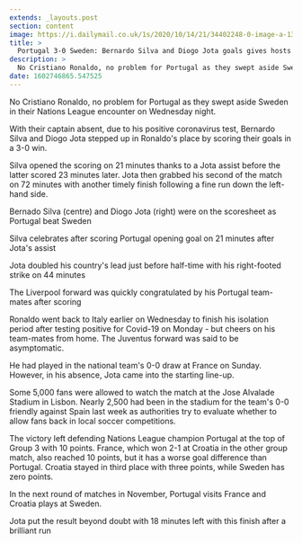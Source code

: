 ```yaml
--- 
extends: _layouts.post 
section: content 
image: https://i.dailymail.co.uk/1s/2020/10/14/21/34402248-0-image-a-13_1602708951082.jpg 
title: > 
  Portugal 3-0 Sweden: Bernardo Silva and Diogo Jota goals gives hosts victory 
description: > 
  No Cristiano Ronaldo, no problem for Portugal as they swept aside Sweden in their Nations League encounter on Wednesday night.With their captain absent, due to his positive coronavirus test, Bernardo Silva and Diogo Jota stepped up in Ronaldo's place by scoring their goals in a 3-0 win.Silva opened the scoring on 21 minutes thanks to a Jota assist before the latter scored 23 minutes later.Jota then grabbed his second of the match on 72 minutes with another timely finish following a fine run down the left-hand side.In the next round of matches in November, Portugal visits France and Croatia plays at Sweden. 
date: 1602746865.547525 
--- 
```

No Cristiano Ronaldo, no problem for Portugal as they swept aside Sweden in their Nations League encounter on Wednesday night.

With their captain absent, due to his positive coronavirus test, Bernardo Silva and Diogo Jota stepped up in Ronaldo's place by scoring their goals in a 3-0 win.

Silva opened the scoring on 21 minutes thanks to a Jota assist before the latter scored 23 minutes later. Jota then grabbed his second of the match on 72 minutes with another timely finish following a fine run down the left-hand side.

Bernado Silva (centre) and Diogo Jota (right) were on the scoresheet as Portugal beat Sweden

Silva celebrates after scoring Portugal opening goal on 21 minutes after Jota's assist

Jota doubled his country's lead just before half-time with his right-footed strike on 44 minutes

The Liverpool forward was quickly congratulated by his Portugal team-mates after scoring

Ronaldo went back to Italy earlier on Wednesday to finish his isolation period after testing positive for Covid-19 on Monday - but cheers on his team-mates from home. The Juventus forward was said to be asymptomatic.

He had played in the national team's 0-0 draw at France on Sunday. However, in his absence, Jota came into the starting line-up.

Some 5,000 fans were allowed to watch the match at the Jose Alvalade Stadium in Lisbon. Nearly 2,500 had been in the stadium for the team's 0-0 friendly against Spain last week as authorities try to evaluate whether to allow fans back in local soccer competitions.

The victory left defending Nations League champion Portugal at the top of Group 3 with 10 points. France, which won 2-1 at Croatia in the other group match, also reached 10 points, but it has a worse goal difference than Portugal. Croatia stayed in third place with three points, while Sweden has zero points.

In the next round of matches in November, Portugal visits France and Croatia plays at Sweden.

Jota put the result beyond doubt with 18 minutes left with this finish after a brilliant run